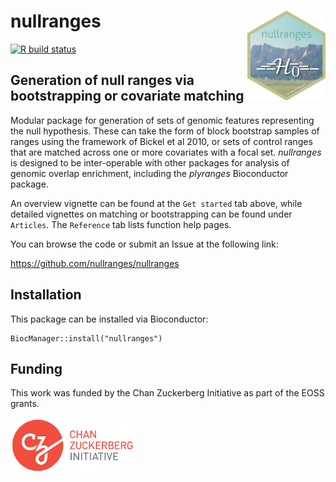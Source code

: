 # nullranges <img id="nullranges_logo" src="man/figures/logo.png" align="right" width="125"/>

[![R build status](https://github.com/nullranges/nullranges/actions/workflows/check-bioc.yml/badge.svg)](https://github.com/nullranges/nullranges/actions/workflows/check-bioc.yml)

## Generation of null ranges via bootstrapping or covariate matching

Modular package for generation of sets of genomic features
representing the null hypothesis. These can take the form of block
bootstrap samples of ranges using the framework of Bickel et al 2010,
or sets of control ranges that are matched across one or more
covariates with a focal set. *nullranges* is designed to be
inter-operable with other packages for analysis of genomic overlap
enrichment, including the *plyranges* Bioconductor package.

An overview vignette can be found at the `Get started` tab above,
while detailed vignettes on matching or bootstrapping can be found
under `Articles`. The `Reference` tab lists function help pages.

You can browse the code or submit an Issue at the following link:

<https://github.com/nullranges/nullranges>

## Installation

This package can be installed via Bioconductor:

```
BiocManager::install("nullranges")
```

## Funding

This work was funded by the Chan Zuckerberg Initiative as part of the
EOSS grants.

![CZI](man/figures/czi.png)
